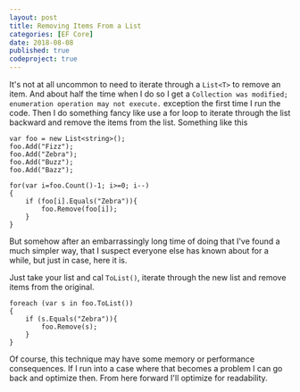 ```yaml
---
layout: post
title: Removing Items From a List
categories: [EF Core]
date: 2018-08-08
published: true
codeproject: true
---
```


It's not at all uncommon to need to iterate through a `List<T>` to remove an item. And about half the time when I do so I get a `Collection was modified; enumeration operation may not execute.` exception the first time I run the code. Then I do something fancy like use a for loop to iterate through the list backward and remove the items from the list. Something like this

```
var foo = new List<string>();
foo.Add("Fizz");
foo.Add("Zebra");
foo.Add("Buzz");
foo.Add("Bazz");

for(var i=foo.Count()-1; i>=0; i--)
{
    if (foo[i].Equals("Zebra")){
        foo.Remove(foo[i]);
    }
}
```

But somehow after an embarrassingly long time of doing that I've found a much simpler way, that I suspect everyone else has known about for a while, but just in case, here it is.
<!--more-->

Just take your list and cal `ToList()`, iterate through the new list and remove items from the original.

```
foreach (var s in foo.ToList())
{
    if (s.Equals("Zebra")){
        foo.Remove(s);
    }
}
```
Of course, this technique may have some memory or performance consequences. If I run into a case where that becomes a problem I can go back and optimize then. From here forward I'll optimize for readability.